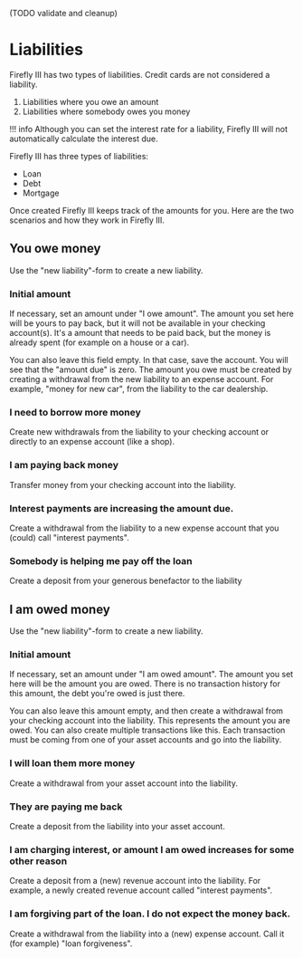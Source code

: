 (TODO validate and cleanup)

# Liabilities

Firefly III has two types of liabilities. Credit cards are not considered a liability.

1. Liabilities where you owe an amount
2. Liabilities where somebody owes you money

!!! info
Although you can set the interest rate for a liability, Firefly III will not automatically calculate the interest due.

Firefly III has three types of liabilities:

- Loan
- Debt
- Mortgage

Once created Firefly III keeps track of the amounts for you. Here are the two scenarios and how they work in Firefly III.

## You owe money

Use the "new liability"-form to create a new liability.

### Initial amount

If necessary, set an amount under "I owe amount". The amount you set here will be yours to pay back, but it will not be available in your checking account(s). It's a amount that needs to be paid back, but the money is already spent (for example on a house or a car).

You can also leave this field empty. In that case, save the account. You will see that the "amount due" is zero. The amount you owe must be created by creating a withdrawal from the new liability to an expense account. For example, "money for new car", from the liability to the car dealership.

### I need to borrow more money

Create new withdrawals from the liability to your checking account or directly to an expense account (like a shop).

### I am paying back money

Transfer money from your checking account into the liability.

### Interest payments are increasing the amount due.

Create a withdrawal from the liability to a new expense account that you (could) call "interest payments".

### Somebody is helping me pay off the loan

Create a deposit from your generous benefactor to the liability

## I am owed money

Use the "new liability"-form to create a new liability.

### Initial amount

If necessary, set an amount under "I am owed amount". The amount you set here will be the amount you are owed. There is no transaction history for this amount, the debt you're owed is just there.

You can also leave this amount empty, and then create a withdrawal from your checking account into the liability. This represents the amount you are owed. You can also create multiple transactions like this. Each transaction must be coming from one of your asset accounts and go into the liability.

### I will loan them more money

Create a withdrawal from your asset account into the liability.

### They are paying me back

Create a deposit from the liability into your asset account.

### I am charging interest, or amount I am owed increases for some other reason

Create a deposit from a (new) revenue account into the liability. For example, a newly created revenue account called "interest payments".

### I am forgiving part of the loan. I do not expect the money back.

Create a withdrawal from the liability into a (new) expense account. Call it (for example) "loan forgiveness".
